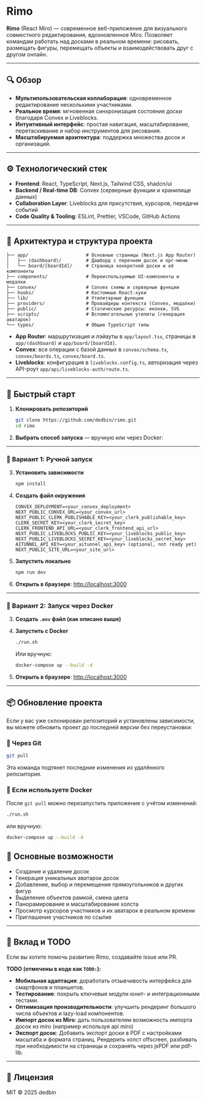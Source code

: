 # Rimo

**Rimo** (React Miro) — современное веб-приложение для визуального совместного редактирования, вдохновленное Miro. Позволяет командам работать над досками в реальном времени: рисовать, размещать фигуры, перемещать объекты и взаимодействовать друг с другом онлайн.

---

## 🔍 Обзор

* **Мультипользовательская коллаборация**: одновременное редактирование несколькими участниками.
* **Реальное время**: мгновенная синхронизация состояния доски благодаря Convex и Liveblocks.
* **Интуитивный интерфейс**: простая навигация, масштабирование, перетаскивание и набор инструментов для рисования.
* **Масштабируемая архитектура**: поддержка множества досок и организаций.

---

## ⚙️ Технологический стек

* **Frontend**: React, TypeScript, Next.js, Tailwind CSS, shadcn/ui
* **Backend / Real-time DB**: Convex (серверные функции и хранилище данных)
* **Collaboration Layer**: Liveblocks для присутствия, курсоров, передачи событий
* **Code Quality & Tooling**: ESLint, Prettier, VSCode, GitHub Actions

---

## 📐 Архитектура и структура проекта

```
├── app/                     # Основные страницы (Next.js App Router)
│   ├── (dashboard)/         # Дашборд с перечнем досок и орг-меню
│   └── board/[boardId]/     # Страница конкретной доски и её компоненты
├── components/              # Переиспользуемые UI-компоненты и модалки
├── convex/                  # Convex схемы и серверные функции
├── hooks/                   # Кастомные React-хуки
├── lib/                     # Утилитарные функции
├── providers/               # Провайдеры контекста (Convex, модалки)
├── public/                  # Статические ресурсы: иконки, SVG
├── scripts/                 # Вспомогательные утилиты (генерация аватарок)
└── types/                   # Общие TypeScript типы
```

* **App Router**: маршрутизация и лэйауты в `app/layout.tsx`, страницы в `app/(dashboard)` и `app/board/[boardId]`.
* **Convex**: все операции с базой данных в `convex/schema.ts`, `convex/boards.ts`, `convex/board.ts`.
* **Liveblocks**: конфигурация в `liveblocks.config.ts`, авторизация через API-роут `app/api/liveblocks-auth/route.ts`.


---

## 🚀 Быстрый старт

1. **Клонировать репозиторий**

   ```bash
   git clone https://github.com/dedbin/rimo.git
   cd rimo
   ```

2. **Выбрать способ запуска** — вручную или через Docker:

---

### 🔧 Вариант 1: Ручной запуск

3. **Установить зависимости**

   ```bash
   npm install
   ```

4. **Создать файл окружения**

   ```text
   CONVEX_DEPLOYMENT=<your_convex_deployment>
   NEXT_PUBLIC_CONVEX_URL=<your_convex_url>
   NEXT_PUBLIC_CLERK_PUBLISHABLE_KEY=<your_clerk_publishable_key>
   CLERK_SECRET_KEY=<your_clerk_secret_key>
   CLERK_FRONTEND_API_URL=<your_clerk_frontend_api_url>
   NEXT_PUBLIC_LIVEBLOCKS_PUBLIC_KEY=<your_liveblocks_public_key>
   NEXT_PUBLIC_LIVEBLOCKS_SECRET_KEY=<your_liveblocks_secret_key>
   AITUNNEL_API_KEY=<your_aitunnel_api_key> (optional, not ready yet)
   NEXT_PUBLIC_SITE_URL=<your_site_url>
   ```

5. **Запустить локально**

   ```bash
   npm run dev
   ```

6. **Открыть в браузере**: [http://localhost:3000](http://localhost:3000)

---

### 🐳 Вариант 2: Запуск через Docker

3. **Создать `.env` файл (как описано выше)**

4. **Запустить с Docker**

   ```bash
   ./run.sh
   ```

   Или вручную:

   ```bash
   docker-compose up --build -d
   ```

5. **Открыть в браузере**: [http://localhost:3000](http://localhost:3000)




---

## 📦 Обновление проекта

Если у вас уже склонирован репозиторий и установлены зависимости, вы можете обновить проект до последней версии без переустановки:

### 🔄 Через Git

```bash
git pull
```

Эта команда подтянет последние изменения из удалённого репозитория.

### 🔁 Если используете Docker

После `git pull` можно перезапустить приложение с учётом изменений:

```bash
./run.sh
```

или вручную:

```bash
docker-compose up --build -d
```


## 🎨 Основные возможности

* Создание и удаление досок
* Генерация уникальных аватарок досок
* Добавление, выбор и перемещение прямоугольников и других фигур
* Выделение объектов рамкой, смена цвета
* Панорамирование и масштабирование холста
* Просмотр курсоров участников и их аватарок в реальном времени
* Приглашение участников по ссылке

---

## 🤝 Вклад и TODO

Если вы хотите помочь развитию Rimo, создавайте issue или PR.

**TODO (отмечены в коде как `TODO:`):**

* **Мобильная адаптация**: доработать отзывчивость интерфейса для смартфонов и планшетов. 
* **Тестирование**: покрыть ключевые модули юнит- и интеграционными тестами.
* **Оптимизация производительности**: улучшить рендеринг большого числа объектов и lazy-load компонентов.
* **Импорт досок из Miro**: дать пользователям возможность импорта досок из miro (например используя api miro)
* **Экспорт досок**: Добавить экспорт доски в PDF с настройками масштаба и формата страниц. Рендерить холст offscreen, разбивать при необходимости на страницы и сохранять через jsPDF или pdf-lib.
---

## 📖 Лицензия

MIT © 2025 dedbin
